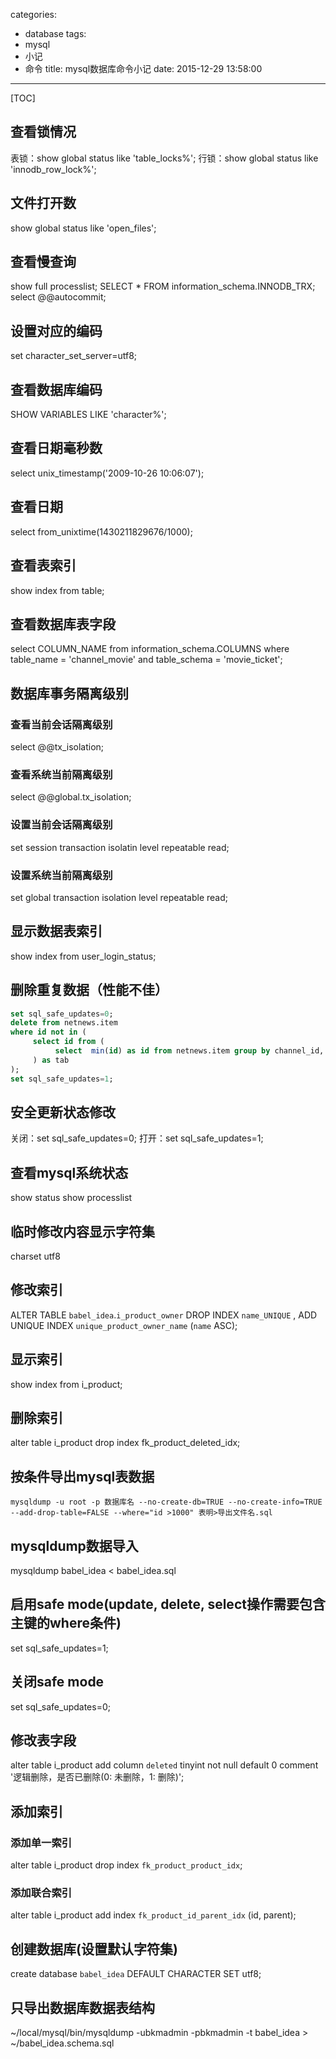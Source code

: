 categories:
  - database
tags:
  - mysql
  - 小记
  - 命令
title: mysql数据库命令小记
date: 2015-12-29 13:58:00
---

[TOC]

## 查看锁情况
表锁：show global status like 'table_locks%';
行锁：show global status like 'innodb_row_lock%';


## 文件打开数
show global status like 'open_files';


## 查看慢查询
show full processlist;
SELECT * FROM information_schema.INNODB_TRX;
select @@autocommit;


## 设置对应的编码
set character_set_server=utf8;


## 查看数据库编码
SHOW VARIABLES LIKE 'character%';

<!-- more -->

## 查看日期毫秒数
select unix_timestamp('2009-10-26 10:06:07');


## 查看日期
select from_unixtime(1430211829676/1000);


## 查看表索引
show index from table;


## 查看数据库表字段
select COLUMN_NAME from information_schema.COLUMNS
where table_name = 'channel_movie' 
and table_schema = 'movie_ticket';


## 数据库事务隔离级别

### 查看当前会话隔离级别
select @@tx_isolation;

### 查看系统当前隔离级别
select @@global.tx_isolation;

### 设置当前会话隔离级别
set session transaction isolatin level repeatable read;

### 设置系统当前隔离级别
set global transaction isolation level repeatable read;


## 显示数据表索引
show index from user_login_status;


## 删除重复数据（性能不佳）
``` sql
set sql_safe_updates=0;
delete from netnews.item
where id not in (
     select id from (
          select  min(id) as id from netnews.item group by channel_id, link
     ) as tab
);
set sql_safe_updates=1;
```


## 安全更新状态修改
关闭：set sql_safe_updates=0;
打开：set sql_safe_updates=1;


## 查看mysql系统状态
show status
show processlist


## 临时修改内容显示字符集
charset utf8


## 修改索引
ALTER TABLE `babel_idea`.`i_product_owner`
DROP INDEX `name_UNIQUE` ,
ADD UNIQUE INDEX `unique_product_owner_name` (`name` ASC);


## 显示索引
show index from i_product;


## 删除索引
alter table i_product drop index fk_product_deleted_idx;


## 按条件导出mysql表数据
`mysqldump -u root -p 数据库名 --no-create-db=TRUE --no-create-info=TRUE --add-drop-table=FALSE --where="id >1000" 表明>导出文件名.sql`


## mysqldump数据导入
mysqldump babel_idea < babel_idea.sql


## 启用safe mode(update, delete, select操作需要包含主键的where条件)
set sql_safe_updates=1;


## 关闭safe mode
set sql_safe_updates=0;


## 修改表字段
alter table i_product
add column `deleted` tinyint not null
default 0
comment '逻辑删除，是否已删除(0: 未删除，1: 删除)';



## 添加索引

### 添加单一索引
alter table i_product
drop index `fk_product_product_idx`;

### 添加联合索引
alter table i_product
add index `fk_product_id_parent_idx`
(id, parent);


## 创建数据库(设置默认字符集)
create database `babel_idea` DEFAULT CHARACTER SET utf8;


## 只导出数据库数据表结构
~/local/mysql/bin/mysqldump -ubkmadmin -pbkmadmin -t babel_idea > ~/babel_idea.schema.sql

